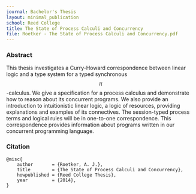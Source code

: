 ```yaml
---
journal: Bachelor's Thesis
layout: minimal_publication
school: Reed College
title: The State of Process Calculi and Concurrency
file: Roetker - The State of Process Calculi and Concurrency.pdf
---
```


### Abstract

This thesis investigates a Curry-Howard correspondence between linear logic and a
type system for a typed synchronous $$\pi$$-calculus. We give a specification for a process
calculus and demonstrate how to reason about its concurrent programs. We
also provide an introduction to intuitionistic linear logic, a logic of resources, providing
explanations and examples of its connectives. The session-typed process terms
and logical rules will be in one-to-one correspondence. This correspondence provides
information about programs written in our concurrent programming language.

### Citation

    @misc{
        author       = {Roetker, A. J.}, 
        title        = {The State of Process Calculi and Concurrency},
        howpublished = {Reed College Thesis},
        year         = {2014},
    }
